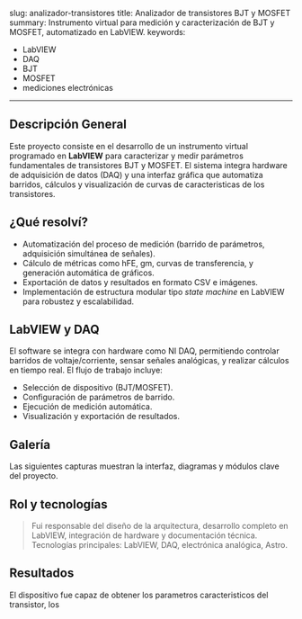 slug: analizador-transistores
title: Analizador de transistores BJT y MOSFET
summary: Instrumento virtual para medición y caracterización de BJT y MOSFET, automatizado en LabVIEW.
keywords:
  - LabVIEW
  - DAQ
  - BJT
  - MOSFET
  - mediciones electrónicas
---

## Descripción General

Este proyecto consiste en el desarrollo de un instrumento virtual programado en **LabVIEW** para caracterizar y medir parámetros fundamentales de transistores BJT y MOSFET. El sistema integra hardware de adquisición de datos (DAQ) y una interfaz gráfica que automatiza barridos, cálculos y visualización de curvas de caracteristicas de los transistores.

## ¿Qué resolví?

- Automatización del proceso de medición (barrido de parámetros, adquisición simultánea de señales).
- Cálculo de métricas como hFE, gm, curvas de transferencia, y generación automática de gráficos.
- Exportación de datos y resultados en formato CSV e imágenes.
- Implementación de estructura modular tipo *state machine* en LabVIEW para robustez y escalabilidad.

## LabVIEW y DAQ

El software se integra con hardware como NI DAQ, permitiendo controlar barridos de voltaje/corriente, sensar señales analógicas, y realizar cálculos en tiempo real. El flujo de trabajo incluye:

- Selección de dispositivo (BJT/MOSFET).
- Configuración de parámetros de barrido.
- Ejecución de medición automática.
- Visualización y exportación de resultados.

## Galería

Las siguientes capturas muestran la interfaz, diagramas y módulos clave del proyecto.

## Rol y tecnologías

> Fui responsable del diseño de la arquitectura, desarrollo completo en LabVIEW, integración de hardware y documentación técnica.  
> Tecnologías principales: LabVIEW, DAQ, electrónica analógica, Astro.

## Resultados

El dispositivo fue capaz de obtener los parametros caracteristicos del transistor, los